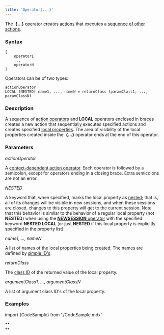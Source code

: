 ```yaml
---
title: 'Operator{...}'
---
```


The  **{...}** operator creates [actions](Actions.md) that executes a [sequence of other actions](Sequence_....md). 

### Syntax

    {
        operator1
        ...
        operatorN
    }

Operators can be of two types:

    actionOperator
    LOCAL [NESTED] name1, ..., nameN = returnClass (paramClass1, ..., paramClassN)

### Description

A sequence of [action operators](Action_operator.md) and **LOCAL** operators enclosed in braces creates a new action that sequentially executes specified actions and creates specified [local properties](Data_properties_DATA.md). The area of visibility of the local properties created inside the  **{...}** operator ends at the end of this operator.

### Parameters

*actionOperator*

A [context-dependent action operator](Action_operator.md#contextdependent). Each operator is followed by a semicolon, except for operators ending in a closing brace. Extra semicolons are not an error.

*NESTED*

A keyword that, when specified, marks the local property as [nested](Session_management.md#nested); that is, all of its changes will be visible in new sessions, and when these sessions are closed, changes to this property will get to the current session. Note that this behavior is similar to the behavior of a regular local property (not **NESTED**) when using the [**NEWSESSION** operator](NEWSESSION_operator.md) with the specified keyword **NESTED LOCAL** (or just **NESTED** if this local property is explicitly specified in the property list)

*name1, ..., nameN*

A list of names of the local properties being created. The names are defined by [simple ID's](IDs.md#id-broken).

*returnClass*

The [class ID](IDs.md#classid-broken) of the returned value of the local property. 

*argumentClass1, ..., argumentClassN*

A list of argument class ID's of the local property.

### Examples


import {CodeSample} from './CodeSample.mdx'

<CodeSample url="https://documentation.lsfusion.org/sample?file=ActionSample&block=action"/>

**  
**
